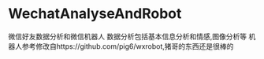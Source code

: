 # WechatAnalyseAndRobot
微信好友数据分析和微信机器人
数据分析包括基本信息分析和情感,图像分析等
机器人参考修改自https://github.com/pig6/wxrobot,猪哥的东西还是很棒的
